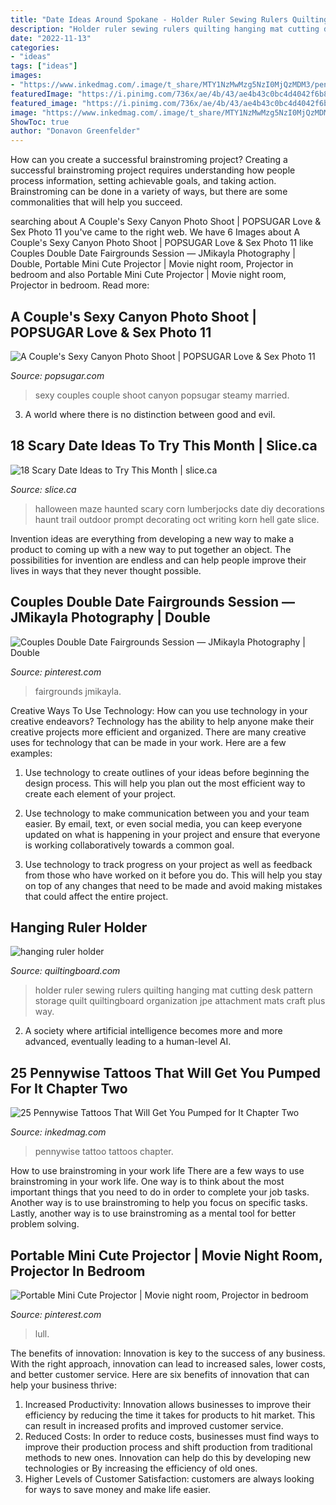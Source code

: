 ```yaml
---
title: "Date Ideas Around Spokane - Holder Ruler Sewing Rulers Quilting Hanging Mat Cutting Desk Pattern Storage Quilt Quiltingboard Organization Jpe Attachment Mats Craft Plus Way"
description: "Holder ruler sewing rulers quilting hanging mat cutting desk pattern storage quilt quiltingboard organization jpe attachment mats craft plus way"
date: "2022-11-13"
categories:
- "ideas"
tags: ["ideas"]
images:
- "https://www.inkedmag.com/.image/t_share/MTY1NzMwMzg5NzI0MjQzMDM3/pennywise-tattoos-fb.jpg"
featuredImage: "https://i.pinimg.com/736x/ae/4b/43/ae4b43c0bc4d4042f6b8b401ca8d5457.jpg"
featured_image: "https://i.pinimg.com/736x/ae/4b/43/ae4b43c0bc4d4042f6b8b401ca8d5457.jpg"
image: "https://www.inkedmag.com/.image/t_share/MTY1NzMwMzg5NzI0MjQzMDM3/pennywise-tattoos-fb.jpg"
ShowToc: true
author: "Donavon Greenfelder"
---
```



How can you create a successful brainstroming project?
Creating a successful brainstroming project requires understanding how people process information, setting achievable goals, and taking action. Brainstroming can be done in a variety of ways, but there are some commonalities that will help you succeed.

	

		
searching about A Couple&#039;s Sexy Canyon Photo Shoot | POPSUGAR Love &amp; Sex Photo 11 you've came to the right web. We have 6 Images about A Couple&#039;s Sexy Canyon Photo Shoot | POPSUGAR Love &amp; Sex Photo 11 like Couples Double Date Fairgrounds Session — JMikayla Photography | Double, Portable Mini Cute Projector | Movie night room, Projector in bedroom and also Portable Mini Cute Projector | Movie night room, Projector in bedroom. Read more:
		
    
## A Couple&#039;s Sexy Canyon Photo Shoot | POPSUGAR Love &amp; Sex Photo 11

<img loading=lazy src="https://media1.popsugar-assets.com/files/thumbor/UiR_Gf6bAZZpT52rh7X7x9xxlCg/fit-in/728xorig/filters:format_auto-!!-:strip_icc-!!-/2019/02/25/998/n/3019466/7f1d0d748471d70b_VeeTaylorPhoto_6L4A7971/i/Sexy-Couples-Canyon-Photo-Shoot.jpg" onerror="this.onerror=null;this.src='https://tse4.mm.bing.net/th?id=OIP.Dvi1sST51lriMxrheMZLUQHaLH&amp;pid=15.1';" alt="A Couple&#039;s Sexy Canyon Photo Shoot | POPSUGAR Love &amp; Sex Photo 11">

_Source: popsugar.com_

>sexy couples couple shoot canyon popsugar steamy married. 

	

3. A world where there is no distinction between good and evil. 

    
## 18 Scary Date Ideas To Try This Month | Slice.ca

<img loading=lazy src="http://media.slice.ca/imageserve/wp-content/uploads/sites/5/2015/10/halloween-date-ideas-5/x.jpg" onerror="this.onerror=null;this.src='https://tse4.mm.bing.net/th?id=OIP.M84Tp6i2PISZa95F2LtoYQHaJ4&amp;pid=15.1';" alt="18 Scary Date Ideas to Try This Month | slice.ca">

_Source: slice.ca_

>halloween maze haunted scary corn lumberjocks date diy decorations haunt trail outdoor prompt decorating oct writing korn hell gate slice. 

	

Invention ideas are everything from developing a new way to make a product to coming up with a new way to put together an object. The possibilities for invention are endless and can help people improve their lives in ways that they never thought possible.

    
## Couples Double Date Fairgrounds Session — JMikayla Photography | Double

<img loading=lazy src="https://i.pinimg.com/736x/ae/4b/43/ae4b43c0bc4d4042f6b8b401ca8d5457.jpg" onerror="this.onerror=null;this.src='https://tse4.mm.bing.net/th?id=OIP.hBugGmR6f60kwdayZXDqzQHaLH&amp;pid=15.1';" alt="Couples Double Date Fairgrounds Session — JMikayla Photography | Double">

_Source: pinterest.com_

>fairgrounds jmikayla. 

	

Creative Ways To Use Technology: How can you use technology in your creative endeavors?
Technology has the ability to help anyone make their creative projects more efficient and organized. There are many creative uses for technology that can be made in your work. Here are a few examples:
1. Use technology to create outlines of your ideas before beginning the design process. This will help you plan out the most efficient way to create each element of your project.

2. Use technology to make communication between you and your team easier. By email, text, or even social media, you can keep everyone updated on what is happening in your project and ensure that everyone is working collaboratively towards a common goal.

3. Use technology to track progress on your project as well as feedback from those who have worked on it before you do. This will help you stay on top of any changes that need to be made and avoid making mistakes that could affect the entire project.

    
## Hanging Ruler Holder

<img loading=lazy src="https://www.quiltingboard.com/attachments/tutorials-f10/206167d1307059200-attachment-206161.jpe" onerror="this.onerror=null;this.src='https://tse3.mm.bing.net/th?id=OIP.JLHfCXmY7glmwea4bN8MxAHaJ4&amp;pid=15.1';" alt="hanging ruler holder">

_Source: quiltingboard.com_

>holder ruler sewing rulers quilting hanging mat cutting desk pattern storage quilt quiltingboard organization jpe attachment mats craft plus way. 

	

2. A society where artificial intelligence becomes more and more advanced, eventually leading to a human-level AI. 

    
## 25 Pennywise Tattoos That Will Get You Pumped For It Chapter Two

<img loading=lazy src="https://www.inkedmag.com/.image/t_share/MTY1NzMwMzg5NzI0MjQzMDM3/pennywise-tattoos-fb.jpg" onerror="this.onerror=null;this.src='https://tse2.mm.bing.net/th?id=OIP.NEq8UHZ9icTUtipfZcgHyAHaD4&amp;pid=15.1';" alt="25 Pennywise Tattoos That Will Get You Pumped for It Chapter Two">

_Source: inkedmag.com_

>pennywise tattoo tattoos chapter. 

	

How to use brainstroming in your work life
There are a few ways to use brainstroming in your work life. One way is to think about the most important things that you need to do in order to complete your job tasks. Another way is to use brainstroming to help you focus on specific tasks. Lastly, another way is to use brainstroming as a mental tool for better problem solving.

    
## Portable Mini Cute Projector | Movie Night Room, Projector In Bedroom

<img loading=lazy src="https://i.pinimg.com/736x/a2/56/64/a25664188658ef9a6006221ddd1d61c9.jpg" onerror="this.onerror=null;this.src='https://tse4.mm.bing.net/th?id=OIP.qVapJvs3KExJHGm1ktNNyQHaIe&amp;pid=15.1';" alt="Portable Mini Cute Projector | Movie night room, Projector in bedroom">

_Source: pinterest.com_

>lull. 

	

The benefits of innovation:
Innovation is key to the success of any business. With the right approach, innovation can lead to increased sales, lower costs, and better customer service. Here are six benefits of innovation that can help your business thrive: 
1. Increased Productivity: Innovation allows businesses to improve their efficiency by reducing the time it takes for products to hit market. This can result in increased profits and improved customer service. 
2. Reduced Costs: In order to reduce costs, businesses must find ways to improve their production process and shift production from traditional methods to new ones. Innovation can help do this by developing new technologies or By increasing the efficiency of old ones. 
3. Higher Levels of Customer Satisfaction: customers are always looking for ways to save money and make life easier.

